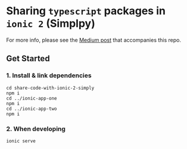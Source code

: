 # Sharing `typescript` packages in `ionic 2` (Simplpy)

For more info, please see the [Medium post](https://medium.com/@blewpri/sharing-logic-between-ionic2-apps-f06feaf51fad#.2twsjq9ka) that accompanies this repo.

## Get Started

### 1. Install & link dependencies

```
cd share-code-with-ionic-2-simply
npm i
cd ../ionic-app-one
npm i
cd ../ionic-app-two
npm i
```

### 2. When developing

```
ionic serve
```

